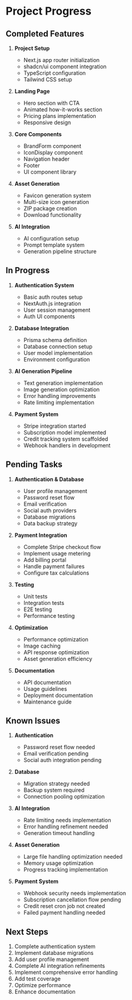 # Project Progress

## Completed Features
1. **Project Setup**
   - Next.js app router initialization
   - shadcn/ui component integration
   - TypeScript configuration
   - Tailwind CSS setup

2. **Landing Page**
   - Hero section with CTA
   - Animated how-it-works section
   - Pricing plans implementation
   - Responsive design

3. **Core Components**
   - BrandForm component
   - IconDisplay component
   - Navigation header
   - Footer
   - UI component library

4. **Asset Generation**
   - Favicon generation system
   - Multi-size icon generation
   - ZIP package creation
   - Download functionality

5. **AI Integration**
   - AI configuration setup
   - Prompt template system
   - Generation pipeline structure

## In Progress
1. **Authentication System**
   - Basic auth routes setup
   - NextAuth.js integration
   - User session management
   - Auth UI components

2. **Database Integration**
   - Prisma schema definition
   - Database connection setup
   - User model implementation
   - Environment configuration

3. **AI Generation Pipeline**
   - Text generation implementation
   - Image generation optimization
   - Error handling improvements
   - Rate limiting implementation

4. **Payment System**
   - Stripe integration started
   - Subscription model implemented
   - Credit tracking system scaffolded
   - Webhook handlers in development

## Pending Tasks
1. **Authentication & Database**
   - User profile management
   - Password reset flow
   - Email verification
   - Social auth providers
   - Database migrations
   - Data backup strategy

2. **Payment Integration**
   - Complete Stripe checkout flow
   - Implement usage metering
   - Add billing portal
   - Handle payment failures
   - Configure tax calculations

3. **Testing**
   - Unit tests
   - Integration tests
   - E2E testing
   - Performance testing

4. **Optimization**
   - Performance optimization
   - Image caching
   - API response optimization
   - Asset generation efficiency

5. **Documentation**
   - API documentation
   - Usage guidelines
   - Deployment documentation
   - Maintenance guide

## Known Issues
1. **Authentication**
   - Password reset flow needed
   - Email verification pending
   - Social auth integration pending

2. **Database**
   - Migration strategy needed
   - Backup system required
   - Connection pooling optimization

3. **AI Integration**
   - Rate limiting needs implementation
   - Error handling refinement needed
   - Generation timeout handling

4. **Asset Generation**
   - Large file handling optimization needed
   - Memory usage optimization
   - Progress tracking implementation

5. **Payment System**
   - Webhook security needs implementation
   - Subscription cancellation flow pending
   - Credit reset cron job not created
   - Failed payment handling needed

## Next Steps
1. Complete authentication system
2. Implement database migrations
3. Add user profile management
4. Complete AI integration refinements
5. Implement comprehensive error handling
6. Add test coverage
7. Optimize performance
8. Enhance documentation